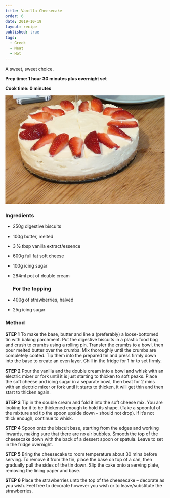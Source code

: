```yaml
---
title: Vanilla Cheesecake
order: 6
date: 2019-10-19
layout: recipe
published: true
tags:
  - Greek
  - Meat
  - Hot
---
```

A sweet, sweet choice.

**Prep time: 1 hour 30 minutes plus overnight set**

**Cook time: 0 minutes**

![Vanilla Cheesecake with strawberries on top](../uploads/vanillacheesecake.jpg "Vanilla Cheesecake")

### Ingredients

* 250g digestive biscuits
* 100g butter, melted
* 3 ½ tbsp vanilla extract/essence
* 600g full fat soft cheese
* 100g icing sugar
* 284ml pot of double cream

  ### **For the topping**
* 400g of strawberries, halved
* 25g icing sugar

### Method

**STEP 1**
To make the base, butter and line a (preferably) a loose-bottomed tin with baking parchment. Put the digestive biscuits in a plastic food bag and crush to crumbs using a rolling pin. Transfer the crumbs to a bowl, then pour melted butter over the crumbs. Mix thoroughly until the crumbs are completely coated. Tip them into the prepared tin and press firmly down into the base to create an even layer. Chill in the fridge for 1 hr to set firmly.

**STEP 2**
Pour the vanilla and the double cream into a bowl and whisk with an electric mixer or fork until it is just starting to thicken to soft peaks. Place the soft cheese and icing sugar in a separate bowl, then beat for 2 mins with an electric mixer or fork until it starts to thicken, it will get thin and then start to thicken again.

**STEP 3**
Tip in the double cream and fold it into the soft cheese mix. You are looking for it to be thickened enough to hold its shape. (Take a spoonful of the mixture and tip the spoon upside down – should not drop). If it’s not thick enough, continue to whisk.

**STEP 4**
Spoon onto the biscuit base, starting from the edges and working inwards, making sure that there are no air bubbles. Smooth the top of the cheesecake down with the back of a dessert spoon or spatula. Leave to set in the fridge overnight.

**STEP 5**
Bring the cheesecake to room temperature about 30 mins before serving. To remove it from the tin, place the base on top of a can, then gradually pull the sides of the tin down. Slip the cake onto a serving plate, removing the lining paper and base.

**STEP 6**
Place the strawberries unto the top of the cheesecake – decorate as you wish. Feel free to decorate however you wish or to leave/substitute the strawberries.
